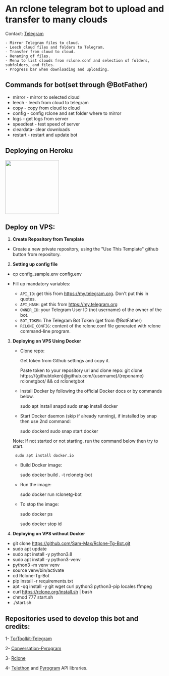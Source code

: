 # An rclone telegram bot to upload and transfer to many clouds

Contact: [Telegram](https://t.me/SamMax009)

    - Mirror Telegram files to cloud.
    - Leech cloud files and folders to Telegram.
    - Transfer from cloud to cloud.
    - Renaming of files.
    - Menu to list clouds from rclone.conf and selection of folders, subfolders, and files.
    - Progress bar when downloading and uploading.


## Commands for bot(set through @BotFather) 
- mirror - mirror to selected cloud 
- leech - leech from cloud to telegram
- copy - copy from cloud to cloud
- config - config rclone and set folder where to mirror 
- logs - get logs from server
- speedtest - test speed of server
- cleardata- clear downloads
- restart - restart and update bot

## Deploying on Heroku
<p><a href="https://github.com/Sam009-max/RcloneTgBot/tree/heroku"> <img src="https://img.shields.io/badge/Deploy%20Guide-blueviolet?style=for-the-badge&logo=heroku" width="170""/></a></p>


## Deploy on VPS: 

1. **Create Repository from Template**

 - Create a new private repository, using the "Use This Template" github button from repository.
 
 
2. **Setting up config file**

- cp config_sample.env config.env 

- Fill up mandatory variables:
    - `API_ID`: get this from https://my.telegram.org. Don't put this in quotes.
    - `API_HASH`: get this from https://my.telegram.org
    - `OWNER_ID`: your Telegram User ID (not username) of the owner of the bot.
    - `BOT_TOKEN`: The Telegram Bot Token (get from @BotFather) 
    - `RCLONE_CONFIG`: content of the rclone.conf file generated with rclone command-line program.

3. **Deploying on VPS Using Docker**

    - Clone repo:

        Get token from Github settings and copy it.

        Paste token to your repository url and clone repo: git clone https://{githubtoken}@github.com/{username}/{reponame} rclonetgbot/ && cd rclonetgbot

    - Install Docker by following the official Docker docs or by commands below.

        sudo apt install snapd
        sudo snap install docker

    - Start Docker daemon (skip if already running), if installed by snap then use 2nd command:
    
        sudo dockerd
        sudo snap start docker

     Note: If not started or not starting, run the command below then try to start.

        sudo apt install docker.io

    - Build Docker image:

        sudo docker build . -t rclonetg-bot 

    - Run the image:

        sudo docker run rclonetg-bot 

    - To stop the image:

        sudo docker ps

        sudo docker stop id

4. **Deploying on VPS without Docker**

- git clone https://github.com/Sam-Max/Rclone-Tg-Bot.git 
- sudo apt update 
- sudo apt install -y python3.8 
- sudo apt install -y python3-venv 
- python3 -m venv venv 
- source venv/bin/activate 
- cd Rclone-Tg-Bot
- pip install -r requirements.txt 
- apt -qq install -y git wget curl python3 python3-pip locales ffmpeg
- curl https://rclone.org/install.sh | bash
- chmod 777 start.sh 
- ./start.sh


## Repositories used to develop this bot and credits:

1- [TorToolkit-Telegram](https://github.com/yash-dk/TorToolkit-Telegram) 

2- [Conversation-Pyrogram](https://github.com/Ripeey/Conversation-Pyrogram/archive/refs/heads/main.zip)

3- [Rclone](https://github.com/rclone/rclone)

4- [Telethon]() and [Pyrogram]() API libraries.



